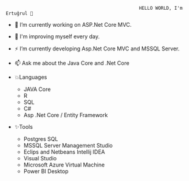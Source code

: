                                                      HELLO WORLD, I'm Ertuğrul 👋 
- 🔭 I’m currently working on ASP.Net Core MVC. 
- 🌱 I'm improving myself every day.
- ⚡ I’m currently developing Asp.Net Core MVC and MSSQL Server.
- 📫 Ask me about the Java Core and .Net Core
  
- 💥Languages
    - JAVA Core 
    - R
    - SQL
    - C# 
    - Asp .Net Core / Entity Framework
   
 - ✨Tools
    - Postgres SQL
    - MSSQL Server Management Studio
    - Eclips and Netbeans Intellij IDEA
    - Visual Studio
    - Microsoft Azure Virtual Machine
    - Power BI Desktop

    


